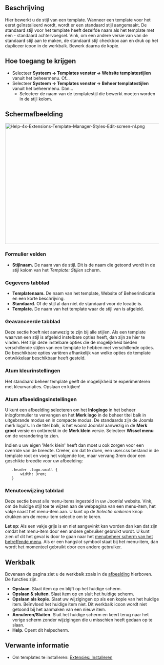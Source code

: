 <!-- Filename: Help4.x:Templates:_Edit_Style / Display title: Templates: Bewerk stijl -->

## Beschrijving

Hier bewerkt u de stijl van een template. Wanneer een template voor het
eerst geïnstalleerd wordt, wordt er een standaard stijl aangemaakt. De
standaard stijl voor het template heeft dezelfde naam als het template
met een - standaard achtervoegsel. Vink, om een andere versie van van de
standaard stijl aan te maken, de standaard stijl checkbox aan en druk op
het dupliceer icoon in de werkbalk. Bewerk daarna de kopie.

## Hoe toegang te krijgen

- Selecteer **Systeem → Templates venster → Website
  templatestijlen** vanuit het beheermenu. Of...
- Selecteer **Systeem → Templates venster → Beheer
  templatestijlen** vanuit het beheermenu. Dan...
  - Selecteer de naam van de templatestijl die bewerkt moeten worden in
    de stijl kolom.

## Schermafbeelding

<img
src="https://docs.joomla.org/images/thumb/c/c7/Help-4x-Extensions-Template-Manager-Styles-Edit-screen-nl.png/800px-Help-4x-Extensions-Template-Manager-Styles-Edit-screen-nl.png"
decoding="async"
srcset="https://docs.joomla.org/images/thumb/c/c7/Help-4x-Extensions-Template-Manager-Styles-Edit-screen-nl.png/1200px-Help-4x-Extensions-Template-Manager-Styles-Edit-screen-nl.png 1.5x, https://docs.joomla.org/images/c/c7/Help-4x-Extensions-Template-Manager-Styles-Edit-screen-nl.png 2x"
data-file-width="1211" data-file-height="600" width="800" height="396"
alt="Help-4x-Extensions-Template-Manager-Styles-Edit-screen-nl.png" />

### Formulier velden

- **Stijlnaam.** De naam van de stijl. Dit is de naam die getoond wordt
  in de stijl kolom van het *Template: Stijlen* scherm.

### Gegevens tabblad

- **Templatenaam.** De naam van het template, Website of Beheerindicatie
  en een korte beschrijving.
- **Standaard.** Of de stijl al dan niet de standaard voor de locatie
  is.
- **Template.** De naam van het template waar de stijl van is afgeleid.

### Geavanceerde tabblad

Deze sectie hoeft niet aanwezig te zijn bij alle stijlen. Als een
template waarvan een stijl is afgeleid instelbare opties heeft, dan zijn
ze hier te vinden. Het zijn deze instelbare opties die de mogelijkheid
bieden verschillende stijlen van een template te hebben met
verschillende opties. De beschikbare opties variëren afhankelijk van
welke opties de template ontwikkelaar beschikbaar heeft gesteld.

### Atum kleurinstellingen

Het standaard beheer template geeft de mogelijkheid te experimenteren
met kleurvariaties. Opslaan en kijken!

### Atum afbeeldingsinstellingen

U kunt een afbeelding selecteren om het **Inloglogo** in het beheer
inlogformulier te vervangen en het **Merk logo** in de beheer titel balk
in uitgebrande modus en in compacte modus. De standaards zijn de Joomla
merk logo's. In de titel balk, is het woord Joomla! aanwezig in de
**Merk groot** versie en ontbreekt in de **Merk klein** versie.
Selecteer **Wissel menu** om de verandering te zien.

Indien u uw eigen 'Merk klein' heeft dan moet u ook zorgen voor een
override van de breedte. Creëer, om dat te doen, een user.css bestand in
de template root en voeg het volgende toe, maar vervang 3rem door een
geschikte breedte voor uw afbeelding:

       .header .logo.small {
           width: 3rem;
       }

### Menutoewijzing tabblad

Deze sectie bevat alle menu-items ingesteld in uw Joomla! website. Vink,
om de huidige stijl toe te wijzen aan de webpagina van een menu-item,
het vakje naast het menu-item aan. U kunt op de *Selectie omkeren* knop
drukken om de menu-item selectie om te keren.

**Let op**: Als een vakje grijs is en niet aangevinkt kan worden dan kan
dat zijn omdat het menu-item door een andere gebruiker gebruikt wordt. U
kunt zien of dit het geval is door te gaan naar het [menubeheer scherm
van het betreffende
menu](https://docs.joomla.org/Help4.x:Menus:_Items/nl "Help4.x:Menus: Items/nl").
Als er een hangslot symbool staat bij het menu-item, dan wordt het
momenteel gebruikt door een andere gebruiker.

## Werkbalk

Bovenaan de pagina ziet u de werkbalk zoals in de
[afbeelding](#Schermafbeelding) hierboven. De functies zijn.

- **Opslaan**. Slaat item op en blijft op het huidige scherm.
- **Opslaan & sluiten**. Slaat item op en sluit het huidige scherm.
- **Opslaan als kopie**. Slaat uw wijzigingen op als een kopie van het
  huidige item. Beïnvloed het huidige item niet. Dit werkbalk icoon
  wordt niet getoond bij het aanmaken van een nieuw item.
- **Annuleren/Sluiten**. Sluit het huidige scherm en keert terug naar
  het vorige scherm zonder wijzigingen die u misschien heeft gedaan op
  te slaan.
- **Help**. Opent dit helpscherm.

## Verwante informatie

- Om templates te installeren: [Extensies:
  Installeren](https://docs.joomla.org/Help4.x:Extensions:_Install/nl "Help4.x:Extensions: Install/nl")
